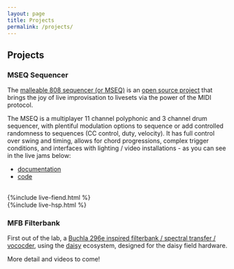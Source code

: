 ```yaml
---
layout: page
title: Projects
permalink: /projects/
---
```

## Projects

### MSEQ Sequencer

The [malleable 808 sequencer (or MSEQ)][malleable-808-sequencer] is an [open source project][mseq-gitlab] that brings the joy of live improvisation to livesets via the power of the MIDI protocol. 

The MSEQ is a multiplayer 11 channel polyphonic and 3 channel drum sequencer, with plentiful modulation options to sequence or add controlled randomness to sequences (CC control, duty, velocity). It has full control over swing and timing, allows for chord progressions, complex trigger conditions, and interfaces with lighting / video installations - as you can see in the live jams below:

- [documentation][malleable-808-sequencer]
- [code][mseq-gitlab]

<br>
{%include live-fiend.html %}
<br>
{%include live-hsp.html %}


### MFB Filterbank

First out of the lab, a [Buchla 296e inspired filterbank / spectral transfer / vococder][mfb-github], using the [daisy][daisy-url] ecosystem, designed for the daisy field hardware. 

More detail and videos to come!

[malleable-808-sequencer]: /mdma/documentation/MSEQ/
[mseq-gitlab]: https://gitlab.com/malleable808/sequencer
[mfb-github]: https://github.com/ModularDevicesMalleableAudio/MFB
[daisy-url]: https://www.electro-smith.com/daisy